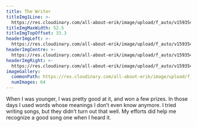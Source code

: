 ```yaml
---
title: The Writer
titleImg1Line: >-
  https://res.cloudinary.com/all-about-erik/image/upload/f_auto/v1593547922/Archives/22.%20The%20Writer/the_writer.png
titleImgMaxWidth: 52.5
titleImgTopOffset: 33.3
headerImgLeft: >-
  https://res.cloudinary.com/all-about-erik/image/upload/f_auto/v1593547923/Archives/22.%20The%20Writer/header-images/the-writer_header-img1_left.jpg
headerImgCentre: >-
  https://res.cloudinary.com/all-about-erik/image/upload/f_auto/v1593547922/Archives/22.%20The%20Writer/header-images/the-writer_header-img2_center.jpg
headerImgRight: >-
  https://res.cloudinary.com/all-about-erik/image/upload/f_auto/v1593547923/Archives/22.%20The%20Writer/header-images/the-writer_header-img3_right.jpg
imageGallery:
  commonPath: https://res.cloudinary.com/all-about-erik/image/upload/f_auto/v1593547924/Archives/22.%20The%20Writer/gallery/the-writer_gallery-img_
  numImages: 64
---
```

When I was younger, I was pretty good at it, and won a few prizes. In those days I used words whose meanings I don’t even know anymore. I tried writing songs, but they didn’t turn out that well. My efforts did help me recognize a good song one when I heard it.